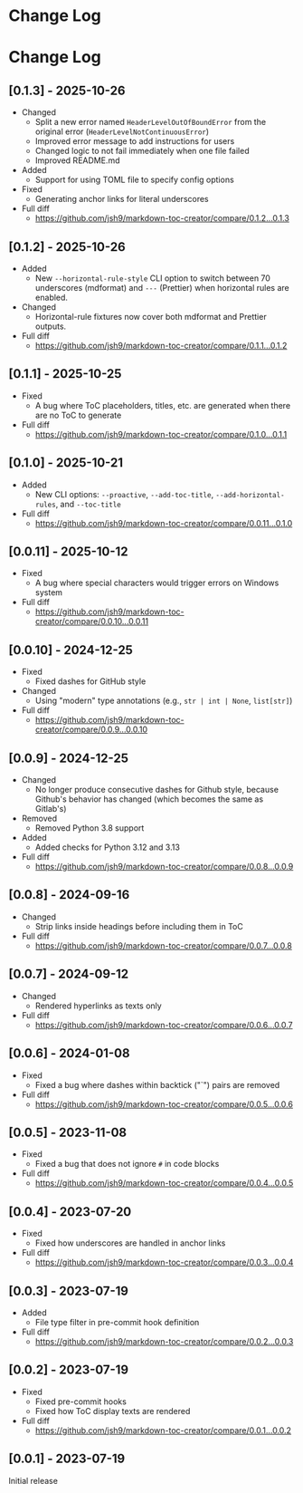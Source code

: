 # Change Log

# Change Log

## [0.1.3] - 2025-10-26

- Changed
  - Split a new error named `HeaderLevelOutOfBoundError` from the original
    error (`HeaderLevelNotContinuousError`)
  - Improved error message to add instructions for users
  - Changed logic to not fail immediately when one file failed
  - Improved README.md
- Added
  - Support for using TOML file to specify config options
- Fixed
  - Generating anchor links for literal underscores
- Full diff
  - https://github.com/jsh9/markdown-toc-creator/compare/0.1.2...0.1.3

## [0.1.2] - 2025-10-26

- Added
  - New `--horizontal-rule-style` CLI option to switch between 70 underscores
    (mdformat) and `---` (Prettier) when horizontal rules are enabled.
- Changed
  - Horizontal-rule fixtures now cover both mdformat and Prettier outputs.
- Full diff
  - https://github.com/jsh9/markdown-toc-creator/compare/0.1.1...0.1.2

## [0.1.1] - 2025-10-25

- Fixed
  - A bug where ToC placeholders, titles, etc. are generated when there are no
    ToC to generate
- Full diff
  - https://github.com/jsh9/markdown-toc-creator/compare/0.1.0...0.1.1

## [0.1.0] - 2025-10-21

- Added
  - New CLI options: `--proactive`, `--add-toc-title`,
    `--add-horizontal-rules`, and `--toc-title`
- Full diff
  - https://github.com/jsh9/markdown-toc-creator/compare/0.0.11...0.1.0

## [0.0.11] - 2025-10-12

- Fixed
  - A bug where special characters would trigger errors on Windows system
- Full diff
  - https://github.com/jsh9/markdown-toc-creator/compare/0.0.10...0.0.11

## [0.0.10] - 2024-12-25

- Fixed
  - Fixed dashes for GitHub style
- Changed
  - Using "modern" type annotations (e.g., `str | int | None`, `list[str]`)
- Full diff
  - https://github.com/jsh9/markdown-toc-creator/compare/0.0.9...0.0.10

## [0.0.9] - 2024-12-25

- Changed
  - No longer produce consecutive dashes for Github style, because Github's
    behavior has changed (which becomes the same as Gitlab's)
- Removed
  - Removed Python 3.8 support
- Added
  - Added checks for Python 3.12 and 3.13
- Full diff
  - https://github.com/jsh9/markdown-toc-creator/compare/0.0.8...0.0.9

## [0.0.8] - 2024-09-16

- Changed
  - Strip links inside headings before including them in ToC
- Full diff
  - https://github.com/jsh9/markdown-toc-creator/compare/0.0.7...0.0.8

## [0.0.7] - 2024-09-12

- Changed
  - Rendered hyperlinks as texts only
- Full diff
  - https://github.com/jsh9/markdown-toc-creator/compare/0.0.6...0.0.7

## [0.0.6] - 2024-01-08

- Fixed
  - Fixed a bug where dashes within backtick ("\`") pairs are removed
- Full diff
  - https://github.com/jsh9/markdown-toc-creator/compare/0.0.5...0.0.6

## [0.0.5] - 2023-11-08

- Fixed
  - Fixed a bug that does not ignore `#` in code blocks
- Full diff
  - https://github.com/jsh9/markdown-toc-creator/compare/0.0.4...0.0.5

## [0.0.4] - 2023-07-20

- Fixed
  - Fixed how underscores are handled in anchor links
- Full diff
  - https://github.com/jsh9/markdown-toc-creator/compare/0.0.3...0.0.4

## [0.0.3] - 2023-07-19

- Added
  - File type filter in pre-commit hook definition
- Full diff
  - https://github.com/jsh9/markdown-toc-creator/compare/0.0.2...0.0.3

## [0.0.2] - 2023-07-19

- Fixed
  - Fixed pre-commit hooks
  - Fixed how ToC display texts are rendered
- Full diff
  - https://github.com/jsh9/markdown-toc-creator/compare/0.0.1...0.0.2

## [0.0.1] - 2023-07-19

Initial release
